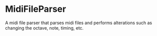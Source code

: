 # MidiFileParser
A midi file parser that parses midi files and performs alterations such as changing the octave, note, timing, etc.

